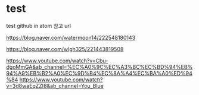 # test
test github in atom
참고 url

https://blog.naver.com/watermoon14/222548180143

https://blog.naver.com/wlgh325/221443819508

https://www.youtube.com/watch?v=Cbu-dgoMmGA&ab_channel=%EC%A0%9C%EC%A3%BC%EC%BD%94%EB%94%A9%EB%B2%A0%EC%9D%B4%EC%8A%A4%EC%BA%A0%ED%94%84
https://www.youtube.com/watch?v=3d8waEqZZI8&ab_channel=You_Blue
